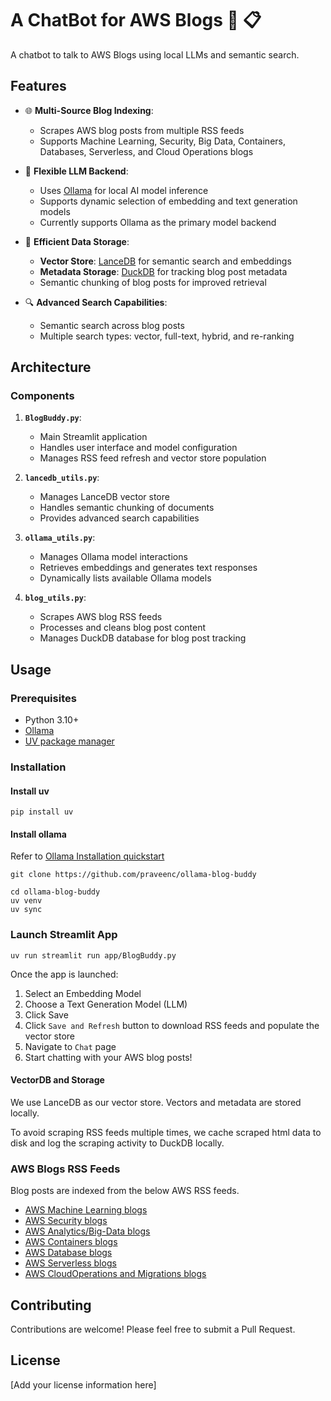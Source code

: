 # A ChatBot for AWS Blogs 🤖 📋

A chatbot to talk to AWS Blogs using local LLMs and semantic search.

## Features

- 🌐 **Multi-Source Blog Indexing**: 
  - Scrapes AWS blog posts from multiple RSS feeds
  - Supports Machine Learning, Security, Big Data, Containers, Databases, Serverless, and Cloud Operations blogs

- 🤖 **Flexible LLM Backend**:
  - Uses [Ollama](https://ollama.com/) for local AI model inference
  - Supports dynamic selection of embedding and text generation models
  - Currently supports Ollama as the primary model backend

- 💾 **Efficient Data Storage**:
  - **Vector Store**: [LanceDB](https://lancedb.com/) for semantic search and embeddings
  - **Metadata Storage**: [DuckDB](https://duckdb.org/) for tracking blog post metadata
  - Semantic chunking of blog posts for improved retrieval

- 🔍 **Advanced Search Capabilities**:
  - Semantic search across blog posts
  - Multiple search types: vector, full-text, hybrid, and re-ranking

## Architecture

### Components

1. **`BlogBuddy.py`**: 
   - Main Streamlit application
   - Handles user interface and model configuration
   - Manages RSS feed refresh and vector store population

2. **`lancedb_utils.py`**:
   - Manages LanceDB vector store
   - Handles semantic chunking of documents
   - Provides advanced search capabilities

3. **`ollama_utils.py`**:
   - Manages Ollama model interactions
   - Retrieves embeddings and generates text responses
   - Dynamically lists available Ollama models

4. **`blog_utils.py`**:
   - Scrapes AWS blog RSS feeds
   - Processes and cleans blog post content
   - Manages DuckDB database for blog post tracking

## Usage

### Prerequisites

- Python 3.10+
- [Ollama](https://ollama.com/)
- [UV package manager](https://astral.sh/uv)

### Installation

#### Install uv

```shell
pip install uv
```

#### Install ollama

Refer to [Ollama Installation quickstart](https://github.com/ollama/ollama/blob/main/README.md#quickstart)


```shell
git clone https://github.com/praveenc/ollama-blog-buddy
```

```shell
cd ollama-blog-buddy
uv venv
uv sync
```

### Launch Streamlit App

```shell
uv run streamlit run app/BlogBuddy.py
```

Once the app is launched:

1. Select an Embedding Model
1. Choose a Text Generation Model (LLM)
1. Click Save
1. Click `Save and Refresh` button to download RSS feeds and populate the vector store
1. Navigate to `Chat` page
1. Start chatting with your AWS blog posts!

#### VectorDB and Storage
We use LanceDB as our vector store. Vectors and metadata are stored locally.

To avoid scraping RSS feeds multiple times, we cache scraped html data to disk and log the scraping activity to DuckDB locally.

### AWS Blogs RSS Feeds

Blog posts are indexed from the below AWS RSS feeds.

- [AWS Machine Learning blogs](https://aws.amazon.com/blogs/machine-learning/feed/)
- [AWS Security blogs](https://aws.amazon.com/blogs/security/feed)
- [AWS Analytics/Big-Data blogs](https://aws.amazon.com/blogs/big-data/feed/)
- [AWS Containers blogs](https://aws.amazon.com/blogs/containers/feed/)
- [AWS Database blogs](https://aws.amazon.com/blogs/databases/feed/)
- [AWS Serverless blogs](https://aws.amazon.com/blogs/compute/tag/serverless/feed/)
- [AWS CloudOperations and Migrations blogs](https://aws.amazon.com/blogs/mt/feed/)

## Contributing
Contributions are welcome! Please feel free to submit a Pull Request.

## License
[Add your license information here]